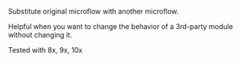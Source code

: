 Substitute original microflow with another microflow.

Helpful when you want to change the behavior of a 3rd-party module without changing it.

Tested with 8x, 9x, 10x
